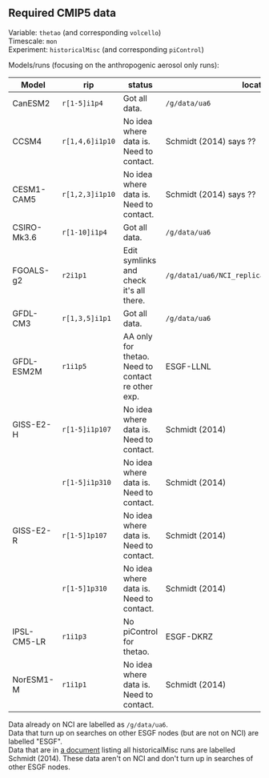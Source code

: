 ## Required CMIP5 data

Variable: `thetao` (and corresponding `volcello`)  
Timescale: `mon`   
Experiment: `historicalMisc` (and corresponding `piControl`)  

Models/runs (focusing on the anthropogenic aerosol only runs):  

| Model         | rip               | status                                                | location               |
| ---           | ---               | ---                                                   | ---                    |
| CanESM2       | `r[1-5]i1p4`      | Got all data.                                         | `/g/data/ua6`          | 
| CCSM4         | `r[1,4,6]i1p10`   | No idea where data is. Need to contact.               | Schmidt (2014) says ?? |
| CESM1-CAM5    | `r[1,2,3]i1p10`   | No idea where data is. Need to contact.               | Schmidt (2014) says ?? |
| CSIRO-Mk3.6   | `r[1-10]i1p4`     | Got all data.                                         | `/g/data/ua6`          |
| FGOALS-g2     | `r2i1p1`          | Edit symlinks and check it's all there.               | `/g/data1/ua6/NCI_replica_tmp/ua6_cet900_sort/` |
| GFDL-CM3      | `r[1,3,5]i1p1`    | Got all data.                                         | `/g/data/ua6`          |  
| GFDL-ESM2M    | `r1i1p5`          | AA only for thetao. Need to contact re other exp.     | ESGF-LLNL              |    
| GISS-E2-H     | `r[1-5]i1p107`    | No idea where data is. Need to contact.               | Schmidt (2014)         |
|               | `r[1-5]i1p310`    | No idea where data is. Need to contact.               | Schmidt (2014)         |
| GISS-E2-R     | `r[1-5]1p107`     | No idea where data is. Need to contact.               | Schmidt (2014)         |
|               | `r[1-5]1p310`     | No idea where data is. Need to contact.               | Schmidt (2014)         | 
| IPSL-CM5-LR   | `r1i1p3`          | No piControl for thetao.                              | ESGF-DKRZ              |
| NorESM1-M     | `r1i1p1`          | No idea where data is. Need to contact.               | Schmidt (2014)         |

Data already on NCI are labelled as `/g/data/ua6`.  
Data that turn up on searches on other ESGF nodes (but are not on NCI) are labelled "ESGF".  
Data that are in [a document](http://cmip-pcmdi.llnl.gov/cmip5/docs/historical_Misc_forcing.pdf) listing all historicalMisc runs are labelled Schmidt (2014). These data aren't on NCI and don't turn up in searches of other ESGF nodes.
